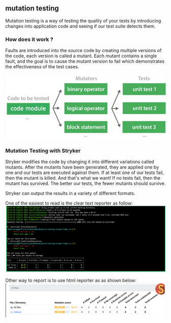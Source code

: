 ## mutation testing

Mutation testing is a way of testing the quality of your tests by introducing changes into application code and seeing if our test suite detects them.

### How does it work ?

Faults are introduced into the source code by creating multiple versions of the code, each version is called a mutant. Each mutant contains a single fault, and the goal is to cause the mutant version to fail which demonstrates the effectiveness of the test cases.

![Screenshot](screenshots/mutation.png)

### Mutation Testing with Stryker 

Stryker modifies the code by changing it into different variations called mutants. After the mutants have been generated, they are applied one by one and our tests are executed against them. If at least one of our tests fail, then the mutant is killed. And that's what we want! If no tests fail, then the mutant has survived. The better our tests, the fewer mutants should survive.

Stryker can output the results in a variety of different formats. 

One of the easiest to read is the clear text reporter as follow:
![Screenshot](screenshots/cleartext.png)

Other way to report is to use html reporter as as shown below:
![Screenshot](screenshots/htmlreport.png)